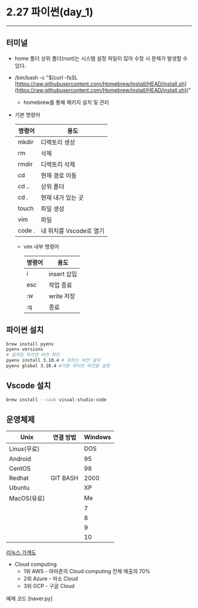 # 2.27 파이썬(day_1)

---

## 터미널

- home 폴더 상위 폴더(root)는 시스템 설정 파일이 많아 수정 시 문제가 발생할 수 있다.
- /bin/bash -c "$(curl -fsSL [https://raw.githubusercontent.com/Homebrew/install/HEAD/install.sh](https://raw.githubusercontent.com/Homebrew/install/HEAD/install.sh))"
    - homebrew를 통해 패키지 설치 및 관리
- 기본 명령어
    
    
    | 명령어 | 용도 |
    | --- | --- |
    | mkdir | 디렉토리 생성 |
    | rm | 삭제 |
    | rmdir | 디렉토리 삭제 |
    | cd | 현재 경로 이동 |
    | cd ..  | 상위 폴더 |
    | cd . | 현재 내가 있는 곳 |
    | touch | 파일 생성 |
    | vim | 파일  |
    | code . | 내 위치를 Vscode로 열기 |
    - vim 내부 명령어
        
        
        | 명령어 | 용도 |
        | --- | --- |
        | i | insert 삽입 |
        | esc | 작업 종료 |
        | :w | write 저장 |
        | :q | 종료 |

## 파이썬 설치

```bash
brew install pyenv
pyenv versions
# 설치된 파이썬 버전 확인
pyenv install 3.10.4 # 원하는 버전 설치
pyenv global 3.10.4 #기본 파이썬 버전을 설정
```

## Vscode 설치

```bash
brew install --cask visual-studio-code
```

## 운영체제

| Unix | 연결 방법 | Windows |
| --- | --- | --- |
| Linux(무료) |  | DOS |
| Android |  | 95 |
| CentOS |  | 98 |
| Redhat | GIT BASH | 2000 |
| Ubuntu |  | XP |
| MacOS(유료) |  | Me |
|  |  | 7 |
|  |  | 8 |
|  |  | 9 |
|  |  | 10 |

[리눅스 가계도](https://images.velog.io/images/fhwmqkfl/post/cb901ce3-0dda-4188-b3bc-4d5f8643bb07/%E1%84%89%E1%85%B3%E1%84%8F%E1%85%B3%E1%84%85%E1%85%B5%E1%86%AB%E1%84%89%E1%85%A3%E1%86%BA%202020-11-29%2016.18.01.png)

- Cloud computing
    - 1위 AWS - 아마존의 Cloud computing 전체 매출의 70%
    - 2위 Azure - 마소 Cloud
    - 3위 GCP - 구글 Cloud

예제 코드
[naver.py]
